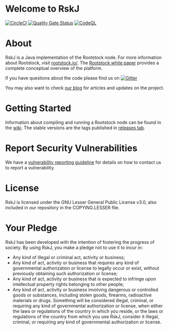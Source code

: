 # Welcome to RskJ
[![CircleCI](https://circleci.com/gh/rsksmart/rskj/tree/master.svg?style=svg)](https://circleci.com/gh/rsksmart/rskj/tree/master)
[![Quality Gate Status](https://sonarcloud.io/api/project_badges/measure?project=rskj&metric=alert_status)](https://sonarcloud.io/dashboard?id=rskj)
[![CodeQL](https://github.com/rsksmart/rskj/workflows/CodeQL/badge.svg)](https://github.com/rsksmart/rskj/actions?query=workflow%3ACodeQL)

# About
RskJ is a Java implementation of the Rootstock node. For more information about Rootstock, visit [rootstock.io/](https://rootstock.io/). The [Rootstock white paper](https://rootstock.io/rsk-white-paper-updated.pdf) provides a complete conceptual overview of the platform.

If you have questions about the code please find us on [![Gitter](https://badges.gitter.im/rsksmart/rskj.svg)](https://gitter.im/rsksmart/rskj?utm_source=badge&utm_medium=badge&utm_campaign=pr-badge)

You may also want to check [our blog](https://blog.rsk.co/) for articles and updates on the project.

# Getting Started
Information about compiling and running a Rootstock node can be found in the [wiki](https://github.com/rsksmart/rskj/wiki).
The stable versions are the tags published in [releases tab](https://github.com/rsksmart/rskj/releases).

# Report Security Vulnerabilities
We have a [vulnerability reporting guideline](https://github.com/rsksmart/rskj/blob/master/SECURITY.md) for details on how to
contact us to report a vulnerability.

# License
RskJ is licensed under the GNU Lesser General Public License v3.0, also included in our repository in the COPYING.LESSER file.

# Your Pledge
RskJ has been developed with the intention of fostering the progress of society. By using RskJ, you make a pledge not to use it to incur in:
- Any kind of illegal or criminal act, activity or business;
- Any kind of act, activity or business that requires any kind of governmental authorization or license to legally occur or exist, without previously obtaining such authorization or license;
- Any kind of act, activity or business that is expected to infringe upon intellectual property rights belonging to other people;
- Any kind of act, activity or business involving dangerous or controlled goods or substances, including stolen goods, firearms, radioactive materials or drugs.
Something will be considered illegal, criminal, or requiring any kind of governmental authorization or license, when either the laws or regulations of the country in which you reside, or the laws or regulations of the country from which you use RskJ, consider it illegal, criminal, or requiring any kind of governmental authorization or license.
